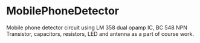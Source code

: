 # MobilePhoneDetector
Mobile phone detector circuit using LM 358 dual opamp IC, BC 548 NPN Transistor, capacitors, resistors, LED and antenna as a part of course work.
